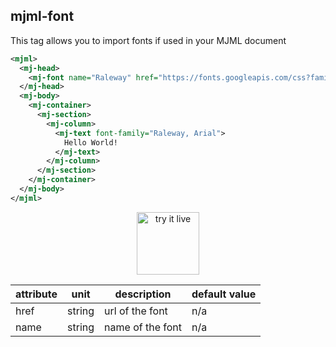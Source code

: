 ## mjml-font

This tag allows you to import fonts if used in your MJML document

 ```xml
 <mjml>
   <mj-head>
     <mj-font name="Raleway" href="https://fonts.googleapis.com/css?family=Raleway" />
   </mj-head>
   <mj-body>
     <mj-container>
       <mj-section>
         <mj-column>
           <mj-text font-family="Raleway, Arial">
             Hello World!
           </mj-text>
         </mj-column>
       </mj-section>
     </mj-container>
   </mj-body>
 </mjml>
 ```

<p align="center">
  <a target="_blank" href="/try-it-live/components/head-font">
    <img width="100px" src="https://mjml.io/assets/img/svg/TRYITLIVE.svg" alt="try it live" />
  </a>
</p>


attribute            | unit          | description                    | default value
---------------------|---------------|--------------------------------|---------------
href                 | string        | url of the font                | n/a
name                 | string        | name of the font               | n/a
